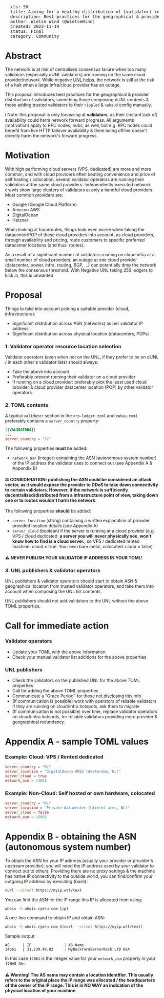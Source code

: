 <pre>
  xls: 50
  title: Aiming for a healthy distribution of (validator) infrastructure
  description: Best practices for the geographical & provider distribution of validators
  author: Wietse Wind (@WietseWind)
  created: 2023-11-14
  status: Final
  category: Community
</pre>

# Abstract

The network is at risk of centralised consensus failure when too many validators (especially dUNL validators) are running on the same cloud provider/network. While negative [UNL helps](.), the network is still at the risk of a halt when a large infra/cloud provider has an outage.

This proposal introduces best practices for the geographical & provider distribution of validators, something those composing dUNL contents & those adding trusted validators to their `rippled` & `xahaud` config manually.

ℹ️ Note: this proposal is only focussing at **validators**, as their (instant lack of) availability could harm network forward progress. All arguments (motivation) apply to RPC nodes, hubs, as well, but e.g. RPC nodes could benefit from live HTTP failover availability & them being offline doesn't directly harm the network's forward progress.

# Motivation

With high performing cloud servers (VPS, dedicated) are more and more common, and with cloud providers often beating convenience and price of self hosting / colocation, several validator operators are running their validators at the same cloud providers. Independently executed network crawls show large clusters of validators at only a handful cloud providers. Most common providers are:

- Google (Google Cloud Platform)
- Amazon AWS
- DigitalOcean
- Hetzner

When looking at traceroutes, things look even worse when taking the datacenter/POP of these cloud providers into account, as cloud providers, through availability and pricing, route customers to specific preferred datacenter locations (and thus: routes).

As a result of a significant number of validators running on cloud infra at a small number of cloud providers, an outage at one cloud provider (datacenter, power, infra, routing, BGP, ...) can potentially drop the network below the consensus threshold. With Negative UNL taking 256 ledgers to kick in, this is unwanted.

# Proposal

Things to take into account picking a suitable provider (cloud, infrastructure):

- Significant distribution across ASN (networks) as per validator IP address
- Significant distribution across physical location (datacenters, POPs)

### 1. Validator operator resource location selection

Validator operators (even when not on the UNL, if they prefer to be on dUNL / in each other's validator lists) should always:

- Take the above into account
- Preferably prevent running their validator on a cloud provider
- If running on a cloud provider: preferably pick the least used cloud provider & cloud provider datacenter location (POP) by other validator operators

### 2. TOML contents

A typical `validator` section in the `xrp-ledger.toml` and `xahau.toml` preferably contains a `server_country` property:

```toml
[[VALIDATORS]]
...
server_country = "??"
```

The following properties **must** be added:

- `network_asn` (integer) containing the ASN (autonomous system number) of the IP address the validator uses to connect out (see Appendix A & Appendix B)

#### ⚖️ **CONSIDERATION: publishing the ASN could be considered an attack vector, as it would expose the provider to DDoS to take down connectivity to certain validators. However, if the network is sufficiently decentralised/distributed from a infrastructure point of view, taking down one or to routes wouldn't harm the network.**

The following properties **should** be added:

- `server_location` (string) containing a written explanation of provider provided location details (see Appendix A)
- `server_cloud` (boolean) if the server is running at a cloud provider (e.g. VPS / cloud dedicated: **a server you will never physically see, won't know how to find is a cloud server.**, so VPS / dedicated rented machine: cloud = true. Your own bare metal, colocated: cloud = false)

#### ⚠️ **NEVER PUBLISH YOUR VALIDATOR IP ADDRESS IN YOUR TOML!**

### 3. UNL publishers & validator operators

UNL publishers & validator operators should start to obtain ASN & geographical location from trusted validator operators, and take them into account when composing the UNL list contents.

UNL publishers should not add validators to the UNL without the above TOML properties.

# Call for immediate action

### Validator operators

- Update your TOML with the above information
- Check your manual validator list additions for the above properties

### UNL publishers

- Check the validators on the published UNL for the above TOML properties
- Call for adding the above TOML properties
- Communicate a "Grace Period" for those not disclosing this info
- (If communication is possible) work with operators of reliable validators if they are running on cloud/infra hotspots, ask them to migrate
- (If communication is not possible) over time, replace validator operators on cloud/infra hotspots, for reliable validators providing more provider & geographical redundancy.

# Appendix A - sample TOML values

### Example: Cloud: VPS / Rented dedicated

```toml
server_country = "NL"
server_location = "DigitalOcean AMS3 (Amsterdam, NL)"
server_cloud = true
network_asn = 14061
```

### Example: Non-Cloud: Self hosted or own hardware, colocated

```toml
server_country = "NL"
server_location = "Private datacenter (Utrecht area, NL)"
server_cloud = false
network_asn = 16089
```

# Appendix B - obtaining the ASN (autonomous system number)

To obtain the ASN for your IP address (usually your provider or provider's upstream provider), you will need the IP address used by your validator to connect out to others. Providing there are no proxy settings & the machine has native IP connectivity to the outside world, you can find/confirm your outgoing IP address by executing (bash):

```bash
curl --silent https://myip.wtf/text
```

You can find the ASN for the IP range this IP is allocated from using:

```bash
whois -h whois.cymru.com {ip}
```

A one-line command to obtain IP and obtain ASN:

```bash
whois -h whois.cymru.com $(curl --silent https://myip.wtf/text)
```

Sample output:

```
AS      | IP               | AS Name
14061   | 31.239.49.82     | MyBackYardServerRack LTD USA
```

In this case `14061` is the integer value for your `network_asn` property in your TOML file.

#### ⚠️ **Warning! The AS name may contain a location identifier. This usually refers to the original place the IP range was allocated / the headquarters of the owner of the IP range. This is in NO WAY an indication of the physical location of your machine.**
